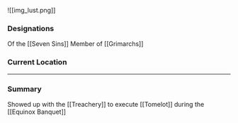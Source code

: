 ![[img_lust.png]]

### Designations
Of the [[Seven Sins]]
Member of [[Grimarchs]]

### Current Location


___
### Summary
Showed up with the [[Treachery]] to execute [[Tomelot]] during the [[Equinox Banquet]]